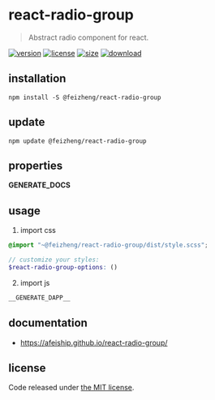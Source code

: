 # react-radio-group
> Abstract radio component for react.

[![version][version-image]][version-url]
[![license][license-image]][license-url]
[![size][size-image]][size-url]
[![download][download-image]][download-url]

## installation
```shell
npm install -S @feizheng/react-radio-group
```

## update
```shell
npm update @feizheng/react-radio-group
```

## properties
__GENERATE_DOCS__

## usage
1. import css
  ```scss
  @import "~@feizheng/react-radio-group/dist/style.scss";

  // customize your styles:
  $react-radio-group-options: ()
  ```
2. import js
  ```js
__GENERATE_DAPP__
  ```

## documentation
- https://afeiship.github.io/react-radio-group/


## license
Code released under [the MIT license](https://github.com/afeiship/react-radio-group/blob/master/LICENSE.txt).

[version-image]: https://img.shields.io/npm/v/@feizheng/react-radio-group
[version-url]: https://npmjs.org/package/@feizheng/react-radio-group

[license-image]: https://img.shields.io/npm/l/@feizheng/react-radio-group
[license-url]: https://github.com/afeiship/react-radio-group/blob/master/LICENSE.txt

[size-image]: https://img.shields.io/bundlephobia/minzip/@feizheng/react-radio-group
[size-url]: https://github.com/afeiship/react-radio-group/blob/master/dist/react-radio-group.min.js

[download-image]: https://img.shields.io/npm/dm/@feizheng/react-radio-group
[download-url]: https://www.npmjs.com/package/@feizheng/react-radio-group

